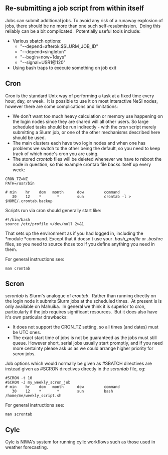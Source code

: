 ## Re-submitting a job script from within itself

Jobs can submit additional jobs. To avoid any risk of a runaway
explosion of jobs, there should be no more than one such
self-resubmission.  Doing this reliably can be a bit complicated.
 Potentially useful tools include:

-   Various sbatch options:
    -   "--depend=afterok:$SLURM\_JOB\_ID"
    -   "--depend=singleton"
    -   "--begin=now+1days"
    -   "--signal=USR1@120"
-   Using bash traps to execute something on job exit

## Cron

Cron is the standard Unix way of performing a task at a fixed time every
hour, day, or week.  It is possible to use it on most interactive NeSI
nodes, however there are some complications and limitations:

-   We don't want too much heavy calculation or memory use happening on
    the login nodes since they are shared will all other users. So large
    scheduled tasks should be run indirectly - with the *cron* script
    merely submitting a Slurm job, or one of the other mechanisms
    described here should be used.
-   The main clusters each have two login nodes and when one has
    problems we switch to the other being the default, so you need to
    keep track of which node's cron you are using.
-   The stored *crontab* files will be deleted whenever we have to
    reboot the node in question, so this example crontab file backs
    itself up every week:

<!-- -->

    CRON_TZ=NZ
    PATH=/usr/bin

    # min    hr    dom   month      dow         command
       30    12    *       *        sun         crontab -l > $HOME/.crontab.backup

Scripts run via cron should generally start like:

    #!/bin/bash
    source /etc/profile >/dev/null 2>&1

That sets up the environment as if you had logged in, including the
*module *command. Except that it doesn't use your *.bash\_profile* or
*.bashrc* files, so you need to source those too if you define anything
you need in them.

For general instructions see:

    man crontab

## Scron

*scrontab* is Slurm's analogue of *crontab*.  Rather than running
directly on the login node it submits Slurm jobs at the scheduled times.
 At present is is only available on Mahuika.  In general we think it is
superior to cron, particularly if the job requires significant
resources.  But it does also have it's own particular drawbacks:

-   It does not support the CRON\_TZ setting, so all times (and dates)
    must be UTC ones.
-   The exact start time of jobs is not be guaranteed as the jobs must
    still queue. However short, serial jobs usually start promptly, and
    if you need more certainty please ask us as we could arrange higher
    priority for *scron* jobs.

Job options which would normally be given as \#SBATCH directives are
instead given as \#SCRON directives directly in the *scrontab* file, eg:

    #SCRON -t 10
    #SCRON -J my_weekly_scron_job
    # min    hr    dom   month      dow         command
       30    12    *       *        sun         bash /home/me/weekly_script.sh

For general instructions see:

    man scrontab

## Cylc

Cylc is NIWA's system for running cylic workflows such as those used in
weather forecasting. 
